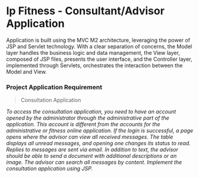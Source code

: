# Ip Fitness - Consultant/Advisor Application
Application is built using the MVC M2 architecture, leveraging the power of JSP and Servlet technology. With a clear separation of concerns, the Model layer handles the business logic and data management, the View layer, composed of JSP files, presents the user interface, and the Controller layer, implemented through Servlets, orchestrates the interaction between the Model and View. 

### Project Application Requirement
> Consultation Application

*To access the consultation application, you need to have an account opened by the administrator through the administrative part of the application. 
This account is different from the accounts for the administrative or fitness online application. If the login is successful, a page opens where the advisor can view all received messages. The table displays all unread messages, and opening one changes its status to read. Replies to messages are sent via email. In addition to text, the advisor should be able to send a document with additional descriptions or an image. The advisor can search all messages by content.
Implement the consultation application using JSP.*
